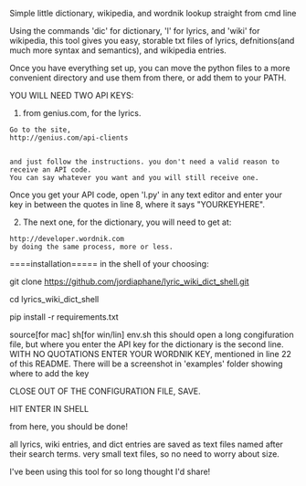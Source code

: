 Simple little dictionary, wikipedia, and wordnik lookup straight from cmd line

Using the commands 'dic' for dictionary, 'l' for lyrics, and 'wiki' for wikipedia, this tool gives you easy, storable txt files of lyrics, defnitions(and much more syntax and semantics), and wikipedia entries.

Once you have everything set up, you can move the python files to a more convenient directory and use them from there, or add them to your PATH.

YOU WILL NEED TWO API KEYS:

  1) from genius.com, for the lyrics.

    Go to the site,
    http://genius.com/api-clients


    and just follow the instructions. you don't need a valid reason to receive an API code. 
    You can say whatever you want and you will still receive one.

Once you get your API code, open 'l.py' in any text editor and enter your key in between the quotes in line 8, where it says "YOURKEYHERE".


  2) The next one, for the dictionary, you will need to get at:

    http://developer.wordnik.com
    by doing the same process, more or less.

====installation=====
in the shell of your choosing:

  git clone https://github.com/jordiaphane/lyric_wiki_dict_shell.git

  cd lyrics_wiki_dict_shell

  pip install -r requirements.txt

  source[for mac] sh[for win/lin] env.sh
  this should open a long congifuration file, but where you enter the API key for the dictionary is the second line. WITH NO QUOTATIONS   ENTER YOUR WORDNIK KEY, mentioned in line 22 of this README. 
  There will be a screenshot in 'examples' folder showing where to add the key

  CLOSE OUT OF THE CONFIGURATION FILE, SAVE.

  HIT ENTER IN SHELL


from here, you should be done!

all lyrics, wiki entries, and dict entries are saved as text files named after their search terms. very small text files, so no need to worry about size.

I've been using this tool for so long thought I'd share!
